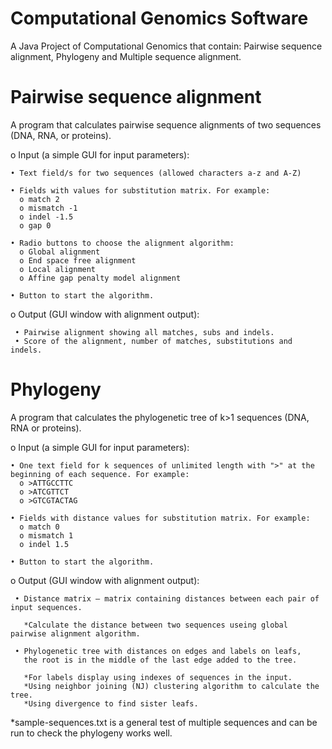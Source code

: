 # Computational Genomics Software
A Java Project of Computational Genomics that contain: Pairwise sequence alignment, Phylogeny and Multiple sequence alignment.



# Pairwise sequence alignment
  A program that calculates pairwise sequence alignments of two sequences (DNA, RNA, or proteins).

o	Input (a simple GUI for input parameters):
 
    • Text field/s for two sequences (allowed characters a-z and A-Z)

    • Fields with values for substitution matrix. For example:
      o match 2
      o mismatch -1
      o indel -1.5
      o gap 0

    • Radio buttons to choose the alignment algorithm:
      o Global alignment
      o End space free alignment
      o Local alignment
      o Affine gap penalty model alignment

    • Button to start the algorithm.

o	Output (GUI window with alignment output):

     • Pairwise alignment showing all matches, subs and indels.
     • Score of the alignment, number of matches, substitutions and indels.


# Phylogeny
  A program that calculates the phylogenetic tree of k>1 sequences (DNA, RNA or proteins).

o	Input (a simple GUI for input parameters):
 
    • One text field for k sequences of unlimited length with ">" at the beginning of each sequence. For example:
      o >ATTGCCTTC
      o >ATCGTTCT
      o >GTCGTACTAG
      
    • Fields with distance values for substitution matrix. For example:
      o match 0
      o mismatch 1
      o indel 1.5

    • Button to start the algorithm.

o	Output (GUI window with alignment output):

     • Distance matrix – matrix containing distances between each pair of input sequences. 
       
       *Calculate the distance between two sequences useing global pairwise alignment algorithm.
       
     • Phylogenetic tree with distances on edges and labels on leafs, 
       the root is in the middle of the last edge added to the tree.
       
       *For labels display using indexes of sequences in the input. 
       *Using neighbor joining (NJ) clustering algorithm to calculate the tree. 
       *Using divergence to find sister leafs.

*sample-sequences.txt is a general test of multiple sequences and can be run to check the phylogeny works well.
